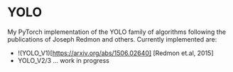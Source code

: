# YOLO

My PyTorch implementation of the YOLO family of algorithms following the publications of Joseph Redmon and others.
Currently implemented are:
* !(YOLO_V1)[https://arxiv.org/abs/1506.02640] [Redmon et.al, 2015]
* YOLO_V2/3 ... work in progress
